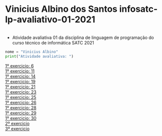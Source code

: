 # Vinicius Albino dos Santos infosatc-lp-avaliativo-01-2021
<img src="https://camo.githubusercontent.com/67545d67ea8f4fad92030f7400c333f2b1a9f9c62c8bcec50d6236641a455d46/68747470733a2f2f777777312e736174632e6564752e62722f706f72746169732f61636573736f2f7075626c69632f6173736574732f696d672f6c6f676f536174632e706e67" alt="" data-canonical-src="https://www1.satc.edu.br/portais/acesso/public/assets/img/logoSatc.png" style="max-width:100%;">

* Atividade avaliativa 01 da disciplina de linguagem de programação do curso técnico de informática SATC 2021
```python
nome = "Vinicius Albino"
print("Atividade avaliativa: ")
```
[1º exercicio: 6](https://github.com/Shinguek0/infosatc-lp-avaliativo-01-2021/blob/main/exercicio1.6.py)<br>
[1º exercicio: 11](https://github.com/Shinguek0/infosatc-lp-avaliativo-01-2021/blob/main/exercicio1.11.py)<br>
[1º exercicio: 14](https://github.com/Shinguek0/infosatc-lp-avaliativo-01-2021/blob/main/exercicio1.14.py)<br>
[1º exercicio: 19](https://github.com/Shinguek0/infosatc-lp-avaliativo-01-2021/blob/main/exercicio1.19.py)<br>
[1º exercicio: 21](https://github.com/Shinguek0/infosatc-lp-avaliativo-01-2021/blob/main/exercicio1.21.py)<br>
[1º exercicio: 23](https://github.com/Shinguek0/infosatc-lp-avaliativo-01-2021/blob/main/exercicio1.23.py)<br>
[1º exercicio: 25](https://github.com/Shinguek0/infosatc-lp-avaliativo-01-2021/blob/main/exercicio1.25.py)<br>
[1º exercicio: 26](https://github.com/Shinguek0/infosatc-lp-avaliativo-01-2021/blob/main/exercicio1.26.py)<br>
[1º exercicio: 28](https://github.com/Shinguek0/infosatc-lp-avaliativo-01-2021/blob/main/exercicio1.28.py)<br>
[1º exercicio: 29](https://github.com/Shinguek0/infosatc-lp-avaliativo-01-2021/blob/main/exercicio1.29.py)<br>
[1º exercicio: 30](https://github.com/Shinguek0/infosatc-lp-avaliativo-01-2021/blob/main/exercicio1.30.py)<br>
[2º exercicio](https://github.com/Shinguek0/infosatc-lp-avaliativo-01-2021/blob/main/exercicio2.py)<br>
[3º exercicio](https://github.com/Shinguek0/infosatc-lp-avaliativo-01-2021/blob/main/exercicio3.py)<br>